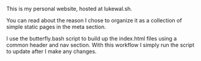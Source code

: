 This is my personal website, hosted at lukewal.sh.

You can read about the reason I chose to organize it as a collection of simple static pages in the meta section.

I use the butterfly.bash script to build up the index.html files using a common header and nav section. With this workflow I simply run the script to update after I make any changes.
